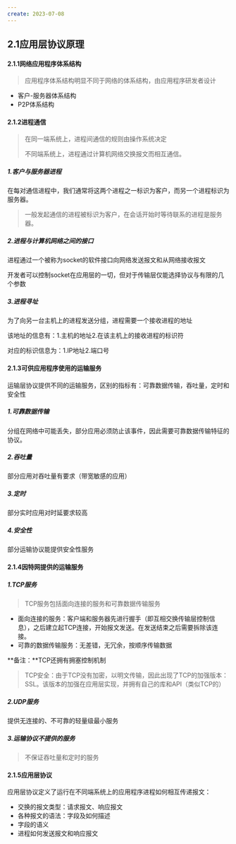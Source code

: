 ```yaml
---
create: 2023-07-08
---
```

## 2.1应用层协议原理

#### 2.1.1网络应用程序体系结构

> 应用程序体系结构明显不同于网络的体系结构，由应用程序研发者设计

* 客户-服务器体系结构
* P2P体系结构

#### 2.1.2进程通信

> 在同一端系统上，进程间通信的规则由操作系统决定
>
> 不同端系统上，进程通过计算机网络交换报文而相互通信。

##### 1.客户与服务器进程

在每对通信进程中，我们通常将这两个进程之一标识为客户，而另一个进程标识为服务器。

> 一般发起通信的进程被标识为客户，在会话开始时等待联系的进程是服务器。

##### 2.进程与计算机网络之间的接口

进程通过一个被称为socket的软件接口向网络发送报文和从网络接收报文

开发者可以控制socket在应用层的一切，但对于传输层仅能选择协议与有限的几个参数

##### 3.进程寻址

为了向另一台主机上的进程发送分组，进程需要一个接收进程的地址

该地址的信息有：1.主机的地址2.在该主机上的接收进程的标识符

对应的标识信息为：1.IP地址2.端口号

#### 2.1.3可供应用程序使用的运输服务

运输层协议提供不同的运输服务，区别的指标有：可靠数据传输，吞吐量，定时和安全性

##### 1.可靠数据传输

分组在网络中可能丢失，部分应用必须防止该事件，因此需要可靠数据传输特征的协议。

##### 2.吞吐量

部分应用对吞吐量有要求（带宽敏感的应用）

##### 3.定时

部分实时应用对时延要求较高

##### 4.安全性

部分运输协议能提供安全性服务

#### 2.1.4因特网提供的运输服务

##### 1.TCP服务

> TCP服务包括面向连接的服务和可靠数据传输服务

* 面向连接的服务：客户端和服务器先进行握手（即互相交换传输层控制信息），之后建立起TCP连接，开始报文发送。在发送结束之后需要拆除该连接。
* 可靠的数据传输服务：无差错，无冗余，按顺序传输数据

**备注：**TCP还拥有拥塞控制机制

> TCP安全：由于TCP没有加密，以明文传输，因此出现了TCP的加强版本：SSL。该版本的加强在应用层实现，并拥有自己的库和API（类似TCP的）

##### 2.UDP服务

提供无连接的、不可靠的轻量级最小服务

##### 3.运输协议不提供的服务

> 不保证吞吐量和定时的服务

#### 2.1.5应用层协议

应用层协议定义了运行在不同端系统上的应用程序进程如何相互传递报文：

* 交换的报文类型：请求报文、响应报文
* 各种报文的语法：字段及如何描述
* 字段的语义
* 进程如何发送报文和响应报文





